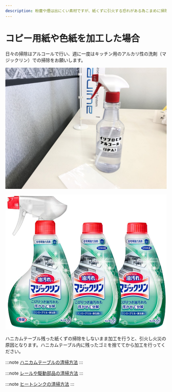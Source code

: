```yaml
---
description: 粉塵や煙は出にくい素材ですが、紙くずに引火する恐れがある為こまめに掃除を行う必要があります。
---
```


# コピー用紙や色紙を加工した場合

日々の掃除はアルコールで行い、週に一度はキッチン用のアルカリ性の洗剤（マジックリン）での掃除をお願いします。

![イソプロピルアルコール](/assets/IMG_0895.JPG)

![住宅用洗剤](/assets/71t3TSbAbHL._AC_SL1000_.jpg)

ハニカムテーブル残った紙くずの掃除をしないまま加工を行うと、引火し火災の原因となります。ハニカムテーブル内に残ったゴミを捨ててから加工を行ってください。

:::note
[ハニカムテーブルの清掃方法](/docs/cleaning/no-1/hanikamutburuno)
:::

:::note
[レールや駆動部品の清掃方法](/docs/cleaning/no-1/rruyano)
:::

:::note
[ヒートシンクの清掃方法](/docs/cleaning/no-1/htoshinkufirutno)
:::
